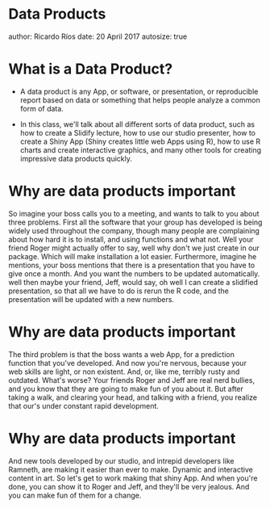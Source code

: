 Data Products
========================================================
author: Ricardo Ríos
date: 20 April 2017
autosize: true

What is a Data Product?
========================================================
*  A data product is any App, or software, or presentation, or reproducible report based on data or something that helps people
analyze a common form of data. 

*  In this class, we'll talk about all different sorts of data product, such as how to create a Slidify lecture, how to use our studio presenter, how to create a Shiny App (Shiny creates little web Apps using R), how to use R charts and create interactive graphics, and many other tools for creating impressive data products quickly.


Why are data products important
========================================================
So imagine your boss calls you to a
meeting, and wants to talk to you about three
problems. First all the software that your group has developed is being widely used throughout
the company, though many people are complaining about how hard
it is to install, and using functions and
what not. Well your friend Roger might actually
offer to say, well why don't we just create in our
package. Which will make installation a lot easier. Furthermore, imagine he mentions, your
boss mentions that there is a presentation that you have to give once
a month. And you want the numbers to be updated
automatically. well then maybe your friend, Jeff, would
say, oh well I can create a slidified
presentation, so that all we have to do is rerun the R code, and the presentation will be updated with
a new numbers. 

Why are data products important
========================================================
The third problem is that the boss wants a web App, for a prediction function that you've developed. And now you're nervous, because your web
skills are light, or non existent. And, or, like me, terribly rusty and
outdated. What's worse? Your friends Roger and Jeff are real nerd
bullies, and you know that they are going to make fun of
you about it. But after taking a walk, and clearing your
head, and talking with a friend, you realize that our's
under constant rapid development. 


Why are data products important
========================================================
And new tools developed by our studio, and intrepid developers like Ramneth, are making it easier than
ever to make. Dynamic and interactive content in art. So let's get to work making that shiny
App. And when you're done, you can show it to Roger and Jeff, and they'll be very
jealous. And you can make fun of them for a change.


